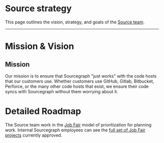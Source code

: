 # Source strategy

This page outlines the vision, strategy, and goals of the [Source team](../../../departments/engineering/teams/source/index.md).

---

# Mission & Vision

## Mission

Our mission is to ensure that Sourcegraph "just works" with the code hosts that
our customers use. Whether customers use GitHub, Gitlab, Bitbucket, Perforce, or
the many other code hosts that exist, we ensure their code syncs with
Sourcegraph without them worrying about it.

# Detailed Roadmap

The Source team work in the [Job Fair](../../../departments/engineering/job-fair.md) model of prioritization for planning work. Internal Sourcegraph employees can see the [full set of Job Fair projects](https://github.com/orgs/sourcegraph/projects/302) currently approved.
